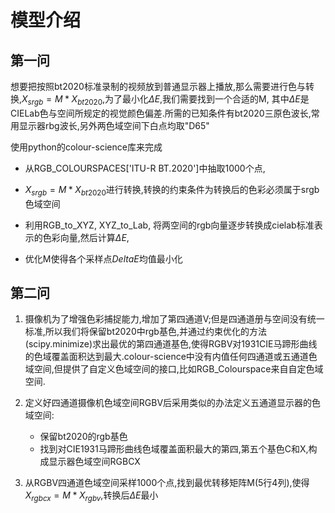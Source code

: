 # 模型介绍

## 第一问
想要把按照bt2020标准录制的视频放到普通显示器上播放,那么需要进行色与转换,$X_{srgb}=M*X_{bt2020}$,为了最小化$\Delta E$,我们需要找到一个合适的M,
其中$\Delta E$是CIELab色与空间所规定的视觉颜色偏差.所需的已知条件有bt2020三原色波长,常用显示器rbg波长,另外两色域空间下白点均取"D65"

使用python的colour-science库来完成

- 从RGB_COLOURSPACES['ITU-R BT.2020']中抽取1000个点,

- $X_{srgb}=M* X_{bt2020}$进行转换,转换的约束条件为转换后的色彩必须属于srgb色域空间

- 利用RGB_to_XYZ, XYZ_to_Lab, 将两空间的rgb向量逐步转换成cielab标准表示的色彩向量,然后计算$\Delta E$,

- 优化M使得各个采样点$Delta E$均值最小化

## 第二问

1. 摄像机为了增强色彩捕捉能力,增加了第四通道V;但是四通道册与空间没有统一标准,所以我们将保留bt2020中rgb基色,并通过约束优化的方法(scipy.minimize)求出最优的第四通道基色,使得RGBV对1931CIE马蹄形曲线的色域覆盖面积达到最大.colour-science中没有内值任何四通道或五通道色域空间,但提供了自定义色域空间的接口,比如RGB_Colourspace来自自定色域空间.

2. 定义好四通道摄像机色域空间RGBV后采用类似的办法定义五通道显示器的色域空间:
    - 保留bt2020的rgb基色
    - 找到对CIE1931马蹄形曲线色域覆盖面积最大的第四,第五个基色C和X,构成显示器色域空间RGBCX

3. 从RGBV四通道色域空间采样1000个点,找到最优转移矩阵M(5行4列),使得$X_{rgbcx}=M*X_{rgbv}$,转换后$\Delta E$最小


 
